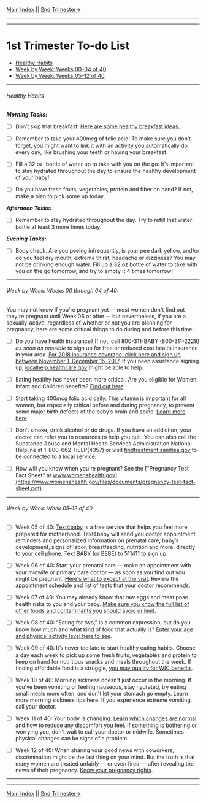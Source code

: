 

[Main Index](/ReadMe.md) || [2nd Trimester→](#)

---
---

# 1st Trimester To-do List

- [Healthy Habits](#1)  
- [Week by Week: Weeks 00–04 of 40](#2)  
- [Week by Week: Weeks 05–12 of 40](#3)  

---

###### <a name="1"></a>Healthy Habits

***Morning Tasks:*** 

- [ ] Don’t skip that breakfast! [Here are some healthy breakfast ideas.](https://www.text4baby.org/learn/pregnancy/breakfast-ideas)

- [ ] Remember to take your 400mcg of folic acid! To make sure you don’t forget, you might want to link it with an activity you automatically do every day, like brushing your teeth or having your breakfast. 

- [ ] Fill a 32 oz. bottle of water up to take with you on the go. It’s important to stay hydrated throughout the day to ensure the healthy development of your baby!

- [ ] Do you have fresh fruits, vegetables, protein and fiber on hand? If not, make a plan to pick some up today. 


***Afternoon Tasks:*** 

- [ ] Remember to stay hydrated throughout the day. Try to refill that water bottle at least 3 more times today. 


***Evening Tasks:***

- [ ] Body check. Are you peeing infrequently, is your pee dark yellow, and/or do you feel dry mouth, extreme thirst, headache or dizziness? You may not be drinking enough water. Fill up a 32.oz bottle of water to take with you on the go tomorrow, and try to empty it 4 times tomorrow! 

---

###### <a name="2"></a>Week by Week: Weeks 00 through 04 of 40:  
You may not know if you're pregnant yet -- most women don't find out they're pregnant until Week 06 or after -- but nevertheless, if you are a sexually-active, regardless of whether or not you are planning for pregnancy, here are some critical things to do during and before this time:

- [ ] Do you have health insurance? If not, call 800-311-BABY (800-311-2229) *as soon as possible* to sign up for free or reduced cost health insurance in your area. [For 2018 insurance coverage, click here and sign up between November 1–December 15, 2017](https://www.healthcare.gov/). If you need assistance signing up, [localhelp.healthcare.gov](https://localhelp.healthcare.gov) might be able to help.  

- [ ] Eating healthy has never been more critical. Are you eligible for Women, Infant and Children benefits? [Find out here](https://wic.fns.usda.gov/wps/pages/start.jsf).  

- [ ] Start taking 400mcg folic acid daily. This vitamin is important for all women, but especially critical before and during pregnancy, to prevent some major birth defects of the baby’s brain and spine. [Learn more here](https://www.cdc.gov/ncbddd/folicacid/about.html). 

- [ ] Don’t smoke, drink alcohol or do drugs. If you have an addiction, your doctor can refer you to resources to help you quit. You can also call the Substance Abuse and Mental Health Services Administration National Helpline at 1-800-662-HELP(4357) or visit [findtreatment.samhsa.gov](https://findtreatment.samhsa.gov/) to be connected to a local service.

- [ ] How will you know when you're pregnant? See the ["Pregnancy Test Fact Sheet" at www.womenshealth.gov](https://www.womenshealth.gov/files/documents/pregnancy-test-fact-sheet.pdf).  

---

###### <a name="3"></a>Week by Week: Week 05–12 of 40
- [ ] Week 05 of 40: [Text4baby](https://partners.text4baby.org/index.php/sign-up) is a free service that helps you feel more prepared for motherhood. Text4baby will send you doctor appointment reminders and personalized information on prenatal care, baby’s development, signs of labor, breastfeeding, nutrition and more, directly to your cell phone. Text BABY (or BEBE) to 511411 to sign up.

- [ ] Week 06 of 40: Start your prenatal care — make an appointment with your midwife or primary care doctor — as soon as you find out you might be pregnant. [Here's what to expect at the visit](https://www.womenshealth.gov/pregnancy/youre-pregnant-now-what/prenatal-care-and-tests). Review the appointment schedule and list of tests that your doctor recommends. 

- [ ] Week 07 of 40: You may already know that raw eggs and meat pose health risks to you and your baby. [Make sure you know the full list of other foods and contaminants you should avoid or limit](https://www.text4baby.org/learn/pregnancy/food-safety).

- [ ] Week 08 of 40: "Eating for two," is a common expression, but do you know how much and what kind of food that actually is? [Enter your age and physical activity level here to see](https://www.choosemyplate.gov/MyPlate-Daily-Checklist-input).

- [ ] Week 09 of 40: It’s never too late to start healthy eating habits. Choose a day each week to pick up some fresh fruits, vegetables and protein to keep on hand for nutritious snacks and meals throughout the week. If finding affordable food is a struggle, [you may qualify for WIC benefits](https://wic.fns.usda.gov/wps/pages/start.jsf).

- [ ] Week 10 of 40: Morning sickness doesn't just occur in the morning. If you've been vomiting or feeling nauseous, stay hydrated, try eating small meals more often, and don't let your stomach go empty. Learn more morning sickness tips here. If you experience extreme vomiting, call your doctor.

- [ ] Week 11 of 40: Your body is changing. [Learn which changes are normal and how to reduce any discomfort you feel](https://www.womenshealth.gov/pregnancy/youre-pregnant-now-what/stages-pregnancy). If something is bothering or worrying you, don't wait to call your doctor or midwife. Sometimes physical changes can be signs of a problem.

- [ ] Week 12 of 40: When sharing your good news with coworkers, discrimination might be the last thing on your mind. But the truth is that many women are treated unfairly — or even fired — after revealing the news of their pregnancy. [Know your pregnancy rights](https://www.womenshealth.gov/pregnancy/youre-pregnant-now-what/know-your-pregnancy-rights).

----
----

[Main Index](/ReadMe.md) || [2nd Trimester→](#)
